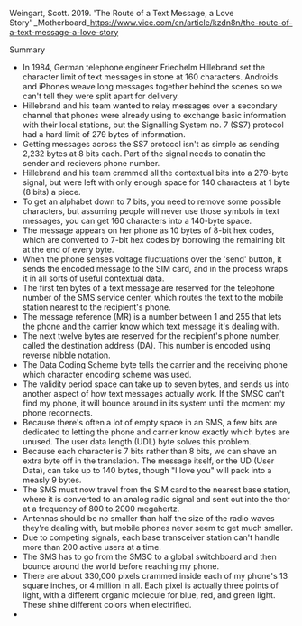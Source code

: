Weingart, Scott. 2019. 'The Route of a Text Message, a Love Story' _Motherboard_https://www.vice.com/en/article/kzdn8n/the-route-of-a-text-message-a-love-story

Summary

- In 1984, German telephone engineer Friedhelm Hillebrand set the character limit of text messages in stone at 160 characters. Androids and iPhones weave long messages together behind the scenes so we can't tell they were split apart for delivery.
- Hillebrand and his team wanted to relay messages over a secondary channel that phones were already using to exchange basic information with their local stations, but the Signalling System no. 7 (SS7) protocol had a hard limit of 279 bytes of information.
- Getting messages across the SS7 protocol isn't as simple as sending 2,232 bytes at 8 bits each. Part of the signal needs to conatin the sender and recievers phone number.
- Hillebrand and his team crammed all the contextual bits into a 279-byte signal, but were left with only enough space for 140 characters at 1 byte (8 bits) a piece.
- To get an alphabet down to 7 bits, you need to remove some possible characters, but assuming people will never use those symbols in text messages, you can get 160 characters into a 140-byte space.
- The message appears on her phone as 10 bytes of 8-bit hex codes, which are converted to 7-bit hex codes by borrowing the remaining bit at the end of every byte.
- When the phone senses voltage fluctuations over the 'send' button, it sends the encoded message to the SIM card, and in the process wraps it in all sorts of useful contextual data.
- The first ten bytes of a text message are reserved for the telephone number of the SMS service center, which routes the text to the mobile station nearest to the recipient's phone.
- The message reference (MR) is a number between 1 and 255 that lets the phone and the carrier know which text message it's dealing with.
- The next twelve bytes are reserved for the recipient's phone number, called the destination address (DA). This number is encoded using reverse nibble notation.
- The Data Coding Scheme byte tells the carrier and the receiving phone which character encoding scheme was used. 
- The validity period space can take up to seven bytes, and sends us into another aspect of how text messages actually work. If the SMSC can't find my phone, it will bounce around in its system until the moment my phone reconnects.
- Because there's often a lot of empty space in an SMS, a few bits are dedicated to letting the phone and carrier know exactly which bytes are unused. The user data length (UDL) byte solves this problem.
- Because each character is 7 bits rather than 8 bits, we can shave an extra byte off in the translation. The message itself, or the UD (User Data), can take up to 140 bytes, though "I love you" will pack into a measly 9 bytes.
- The SMS must now travel from the SIM card to the nearest base station, where it is converted to an analog radio signal and sent out into the thor at a frequency of 800 to 2000 megahertz.
- Antennas should be no smaller than half the size of the radio waves they're dealing with, but mobile phones never seem to get much smaller.
- Due to competing signals, each base transceiver station can't handle more than 200 active users at a time.
- The SMS has to go from the SMSC to a global switchboard and then bounce around the world before reaching my phone.
- There are about 330,000 pixels crammed inside each of my phone's 13 square inches, or 4 million in all. Each pixel is actually three points of light, with a different organic molecule for blue, red, and green light. These shine different colors when electrified.
- 